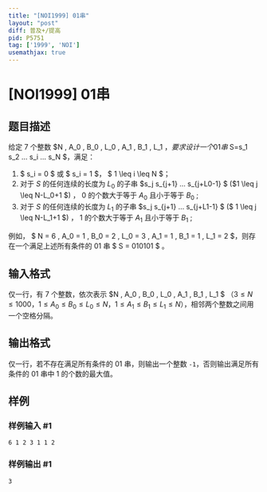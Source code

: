 ```yaml
---
title: "[NOI1999] 01串"
layout: "post"
diff: 普及+/提高
pid: P5751
tag: ['1999', 'NOI']
usemathjax: true
---
```


# [NOI1999] 01串
## 题目描述

给定 $7$ 个整数 $N , A_0 , B_0 , L_0 , A_1 , B_1 , L_1 $，要求设计一个01串$ S=s_1 s_2 … s_i … s_N $，满足：
1.	$ s_i = 0 $ 或 $ s_i = 1 $， $ 1 \leq i \leq N $；
2.	对于 $S$ 的任何连续的长度为 $L_0$ 的子串 $s_j s_{j+1} … s_{j+L0-1}  $ ($1 \leq j \leq N-L_0+1 $) ， $0$ 的个数大于等于 $A_0$ 且小于等于 $B_0$ ;
3.	对于 $S$ 的任何连续的长度为 $L_1$ 的子串 $s_j s_{j+1} …  s_{j+L1-1} $ ($ 1 \leq  j  \leq N-L_1+1 $) ， $1$ 的个数大于等于 $A_1$ 且小于等于 $B_1$ ;

例如， $ N = 6 ,  A_0 = 1 ,  B_0 = 2  ,  L_0 = 3 ,  A_1 = 1 ,  B_1 = 1 ,  L_1 = 2 $，则存在一个满足上述所有条件的 $01$ 串 $ S = 010101 $ 。

## 输入格式

仅一行，有 $7$ 个整数，依次表示 $N , A_0 , B_0 , L_0 , A_1 , B_1 , L_1 $ （$3 \leq N \leq 1000$，$1 \leq  A_0 \leq B_0 \leq L_0 \leq N$，$1 \leq A_1 \leq B_1 \leq L_1 \leq N$），相邻两个整数之间用一个空格分隔。
## 输出格式

仅一行，若不存在满足所有条件的 $01$ 串，则输出一个整数 `-1`，否则输出满足所有条件的 $01$ 串中 $1$ 的个数的最大值。
## 样例

### 样例输入 #1
```
6 1 2 3 1 1 2

```
### 样例输出 #1
```
3

```
